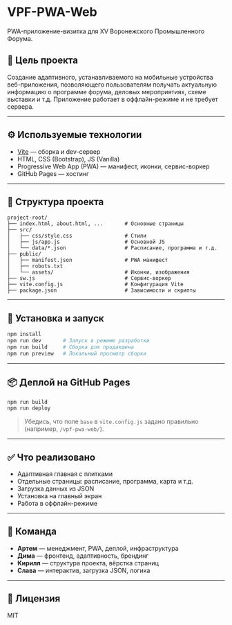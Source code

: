 # VPF-PWA-Web

PWA-приложение-визитка для XV Воронежского Промышленного Форума.

## 📌 Цель проекта

Создание адаптивного, устанавливаемого на мобильные устройства веб-приложения, позволяющего пользователям получать актуальную информацию о программе форума, деловых мероприятиях, схеме выставки и т.д. Приложение работает в оффлайн-режиме и не требует сервера.

---

## ⚙️ Используемые технологии

- [Vite](https://vitejs.dev/) — сборка и dev-сервер
- HTML, CSS (Bootstrap), JS (Vanilla)
- Progressive Web App (PWA) — манифест, иконки, сервис-воркер
- GitHub Pages — хостинг

---

## 📁 Структура проекта

```
project-root/
├── index.html, about.html, ...       # Основные страницы
├── src/
│   ├── css/style.css                 # Стили
│   ├── js/app.js                     # Основной JS
│   └── data/*.json                   # Расписание, программа и т.д.
├── public/
│   ├── manifest.json                 # PWA манифест
│   ├── robots.txt
│   └── assets/                       # Иконки, изображения
├── sw.js                             # Сервис-воркер
├── vite.config.js                    # Конфигурация Vite
├── package.json                      # Зависимости и скрипты
```

---

## 🚀 Установка и запуск

```bash
npm install
npm run dev       # Запуск в режиме разработки
npm run build     # Сборка для продакшена
npm run preview   # Локальный просмотр сборки
```

---

## 📦 Деплой на GitHub Pages

```bash
npm run build
npm run deploy
```

> Убедись, что поле `base` в `vite.config.js` задано правильно (например, `/vpf-pwa-web/`).

---

## ✅ Что реализовано

- Адаптивная главная с плитками
- Отдельные страницы: расписание, программа, карта и т.д.
- Загрузка данных из JSON
- Установка на главный экран
- Работа в оффлайн-режиме

---

## 👥 Команда

- **Артем** — менеджмент, PWA, деплой, инфраструктура
- **Дима** — фронтенд, адаптивность, брендинг
- **Кирилл** — структура проекта, вёрстка страниц
- **Слава** — интерактив, загрузка JSON, логика

---

## 📄 Лицензия

MIT
